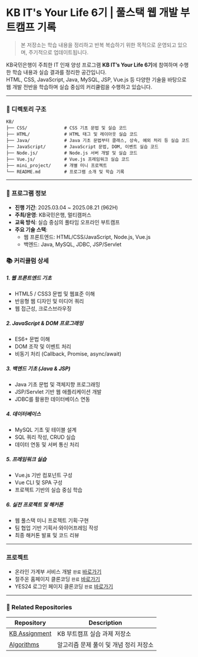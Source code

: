 # KB IT's Your Life 6기 | 풀스택 웹 개발 부트캠프 기록
> 본 저장소는 학습 내용을 정리하고 반복 복습하기 위한 목적으로 운영되고 있으며, 주기적으로 업데이트됩니다.

KB국민은행이 주최한 IT 인재 양성 프로그램 **KB IT’s Your Life 6기**에 참여하며 수행한 학습 내용과 실습 결과를 정리한 공간입니다.  
HTML, CSS, JavaScript, Java, MySQL, JSP, Vue.js 등 다양한 기술을 바탕으로 웹 개발 전반을 학습하며 실습 중심의 커리큘럼을 수행하고 있습니다.

---
### 📁 디렉토리 구조

```plaintext
KB/
├── CSS/              # CSS 기초 문법 및 실습 코드
├── HTML/             # HTML 태그 및 레이아웃 실습 코드
├── Java/             # Java 기초 문법부터 클래스, 상속, 예외 처리 등 실습 코드
├── JavaScript/       # JavaScript 문법, DOM, 이벤트 실습 코드
├── Node.js/          # Node.js 서버 개발 및 실습 코드
├── Vue.js/           # Vue.js 프레임워크 실습 코드
├── mini_project/     # 개별 미니 프로젝트
└── README.md         # 프로그램 소개 및 학습 기록
```

---

### 📅 프로그램 정보

- **진행 기간**: 2025.03.04 ~ 2025.08.21 (962H)  
- **주최/운영**: KB국민은행, 멀티캠퍼스  
- **교육 방식**: 실습 중심의 풀타임 오프라인 부트캠프
- **주요 기술 스택**:  
  - 웹 프론트엔드: HTML/CSS/JavaScript, Node.js, Vue.js  
  - 백엔드: Java, MySQL, JDBC, JSP/Servlet   

### 📚 커리큘럼 상세
##### 1. 웹 프론트엔드 기초
- HTML5 / CSS3 문법 및 웹표준 이해
- 반응형 웹 디자인 및 미디어 쿼리
- 웹 접근성, 크로스브라우징

##### 2. JavaScript & DOM 프로그래밍
- ES6+ 문법 이해
- DOM 조작 및 이벤트 처리
- 비동기 처리 (Callback, Promise, async/await)

##### 3. 백엔드 기초 (Java & JSP)
- Java 기초 문법 및 객체지향 프로그래밍
- JSP/Servlet 기반 웹 애플리케이션 개발
- JDBC를 활용한 데이터베이스 연동

##### 4. 데이터베이스
- MySQL 기초 및 테이블 설계
- SQL 쿼리 작성, CRUD 실습
- 데이터 연동 및 서버 통신 처리

##### 5. 프레임워크 실습
- Vue.js 기반 컴포넌트 구성
- Vue CLI 및 SPA 구성
- 프로젝트 기반의 실습 중심 학습

##### 6. 실전 프로젝트 및 해커톤
- 웹 풀스택 미니 프로젝트 기획·구현
- 팀 협업 기반 기획서·와이어프레임 작성
- 최종 해커톤 발표 및 코드 리뷰

---
### 프로젝트
- 온라인 가계부 서비스 개발 `완료` [바로가기](https://github.com/SuccessInnovation/AccountBook.git)
- 절주온 홈페이지 클론코딩 `완료` [바로가기](https://github.com/SuccessInnovation/AlcoholStop.git)
- YES24 로그인 페이지 클론코딩 `완료` [바로가기](https://github.com/saeun-park/KB/tree/595b318bf49d1544c59d214e2f9309a311d37ae5/mini_project/YES24)

--- 

### 🔗 Related Repositories

| Repository | Description |
|------------|-------------|
| [KB Assignment](https://github.com/saeun-park/kb-assignment.git) | KB 부트캠프 실습 과제 저장소 |
| [Algorithms](https://github.com/saeun-park/algorithms.git) | 알고리즘 문제 풀이 및 개념 정리 저장소 |








